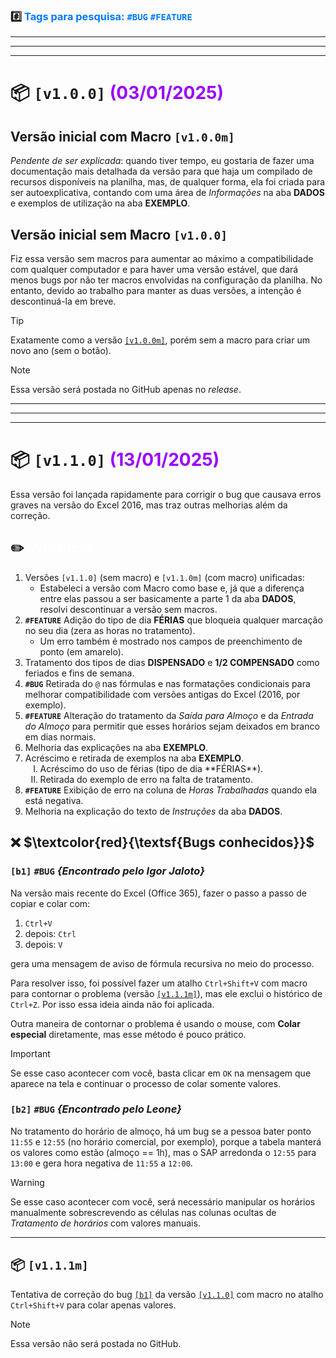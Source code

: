 ### :hash: <span style="color:#007AFF">Tags para pesquisa: `#BUG` `#FEATURE`</span>

---
---
---

# :package: `[v1.0.0]` <span style="color:#9900FF">(03/01/2025)</span>

##  **Versão inicial com Macro** **`[v1.0.0m]`**
  _Pendente de ser explicada_: quando tiver tempo, eu gostaria de fazer uma documentação mais detalhada da versão para que haja um compilado de recursos disponíveis na planilha, mas, de qualquer forma, ela foi criada para ser autoexplicativa, contando com uma área de _Informações_ na aba **DADOS** e exemplos de utilização na aba **EXEMPLO**.

## **Versão inicial sem Macro** **`[v1.0.0]`**

Fiz essa versão sem macros para aumentar ao máximo a compatibilidade com qualquer computador e para haver uma versão estável, que dará menos bugs por não ter macros envolvidas na configuração da planilha. No entanto, devido ao trabalho para manter as duas versões, a intenção é descontinuá-la em breve.

> [!TIP]
> Exatamente como a versão [`[v1.0.0m]`](#versão-inicial-com-macro-v100m), porém sem a macro para criar um novo ano (sem o botão).

> [!NOTE]
> Essa versão será postada no GitHub apenas no _release_.

---
---
---

# :package: `[v1.1.0]` <span style="color:#9900FF">(13/01/2025)</span>

Essa versão foi lançada rapidamente para corrigir o bug que causava erros graves na versão do Excel 2016, mas traz outras melhorias além da correção.

## :pencil2: <span style="color:#FFFFFF">Mudanças</span>

1. Versões `[v1.1.0]` (sem macro) e `[v1.1.0m]` (com macro) unificadas:
   - Estabeleci a versão com Macro como base e, já que a diferença entre elas passou a ser basicamente a parte 1 da aba **DADOS**, resolvi descontinuar a versão sem macros.
1. **`#FEATURE`** Adição do tipo de dia **FÉRIAS** que bloqueia qualquer marcação no seu dia (zera as horas no tratamento).
   - Um erro também é mostrado nos campos de preenchimento de ponto (em amarelo).
1. Tratamento dos tipos de dias **DISPENSADO** e **1/2 COMPENSADO** como feriados e fins de semana.
1. **`#BUG`** Retirada do `@` nas fórmulas e nas formatações condicionais para melhorar compatibilidade com versões antigas do Excel (2016, por exemplo).
1. **`#FEATURE`** Alteração do tratamento da _Saída para Almoço_ e da _Entrada do Almoço_ para permitir que esses horários sejam deixados em branco em dias normais.
1. Melhoria das explicações na aba **EXEMPLO**.
1. Acréscimo e retirada de exemplos na aba **EXEMPLO**.
    <ol type="I">
      <li>Acréscimo do uso de férias (tipo de dia **FÉRIAS**).</li>
      <li>Retirada do exemplo de erro na falta de tratamento.</li>
    </ol>
1. **`#FEATURE`** Exibição de erro na coluna de _Horas Trabalhadas_ quando ela está negativa.
1. Melhoria na explicação do texto de _Instruções_ da aba **DADOS**.

## :x: $\textcolor{red}{\textsf{Bugs conhecidos}}$

### `[b1]` `#BUG` _{Encontrado pelo Igor Jaloto}_

Na versão mais recente do Excel (Office 365), fazer o passo a passo de copiar e colar com:
   1. `Ctrl+V`
   1. depois: `Ctrl`
   1. depois: `V`

gera uma mensagem de aviso de fórmula recursiva no meio do processo.

Para resolver isso, foi possível fazer um atalho `Ctrl+Shift+V` com macro para contornar o problema (versão [`[v1.1.1m]`](#package-v111m)), mas ele exclui o histórico de `Ctrl+Z`. Por isso essa ideia ainda não foi aplicada.

Outra maneira de contornar o problema é usando o mouse, com **Colar especial** diretamente, mas esse método é pouco prático.

> [!IMPORTANT]
> Se esse caso acontecer com você, basta clicar em `OK` na mensagem que aparece na tela e continuar o processo de colar somente valores.

### `[b2]` `#BUG` _{Encontrado pelo Leone}_

No tratamento do horário de almoço, há um bug se a pessoa bater ponto `11:55` e `12:55` (no horário comercial, por exemplo), porque a tabela manterá os valores como estão (almoço == 1h), mas o SAP arredonda o `12:55` para `13:00` e gera hora negativa de `11:55` a `12:00`.

> [!WARNING]
> Se esse caso acontecer com você, será necessário manipular os horários manualmente sobrescrevendo as células nas colunas ocultas de _Tratamento de horários_ com valores manuais.

---

## :package: `[v1.1.1m]`

Tentativa de correção do bug [`[b1]`](#b1-bug-encontrado-pelo-igor-jaloto) da versão [`[v1.1.0]`](#package-v110-13012025) com macro no atalho `Ctrl+Shift+V` para colar apenas valores.

> [!NOTE]
>  Essa versão não será postada no GitHub.